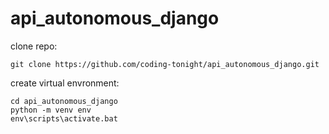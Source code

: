 # api_autonomous_django

clone repo:
```
git clone https://github.com/coding-tonight/api_autonomous_django.git
```

create virtual envronment:
```
cd api_autonomous_django
python -m venv env
env\scripts\activate.bat
```
